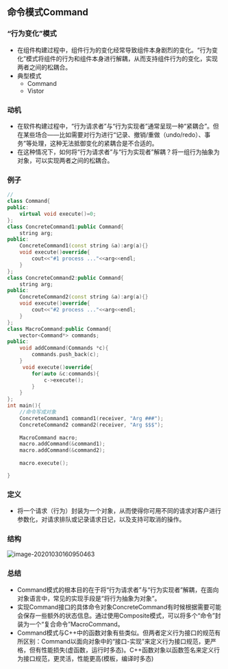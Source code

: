## 命令模式Command

### “行为变化”模式

- 在组件构建过程中，组件行为的变化经常导致组件本身剧烈的变化。“行为变化”模式将组件的行为和组件本身进行解耦，从而支持组件行为的变化，实现两者之间的松耦合。
- 典型模式
  - Command
  - Vistor

### 动机

- 在软件构建过程中，“行为请求者”与“行为实现者”通常呈现一种“紧耦合”。但在某些场合——比如需要对行为进行“记录、撤销/重做（undo/redo）、事务”等处理，这种无法抵御变化的紧耦合是不合适的。
- 在这种情况下，如何将“行为请求者”与“行为实现者”解耦？将一组行为抽象为对象，可以实现两者之间的松耦合。



### 例子

```cpp
//
class Command{
public:
    virtual void execute()=0;
};
class ConcreteCommand1:public Command{
    string arg;
public:
    ConcreteCommand1(const string &a):arg(a){}
    void execute()override{
        cout<<"#1 process ..."<<arg<<endl;
    }
};
class ConcreteCommand2:public Command{
    string arg;
public:
    ConcreteCommand2(const string &a):arg(a){}
    void execute()override{
        cout<<"#2 process ..."<<arg<<endl;
    }
};
class MacroCommand:public Command{
    vector<Command*> commands;
public:
    void addCommand(Commands *c){
        commands.push_back(c);
    }
     void execute()override{
        for(auto &c:commands){
            c->execute();
        }
    }
};
int main(){
    //命令写成对象
    ConcreteCommand1 command1(receiver, "Arg ###");
    ConcreteCommand2 command2(receiver, "Arg $$$");
    
    MacroCommand macro;
    macro.addCommand(&command1);
    macro.addCommand(&command2);
    
    macro.execute();

}
```



### 定义

- 将一个请求（行为）封装为一个对象，从而使得你可用不同的请求对客户进行参数化，对请求排队或记录请求日记，以及支持可取消的操作。


### 结构

![image-20201030160950463](https://i.loli.net/2020/10/30/8PDuNVFBSvbshM4.png)

### 总结

- Command模式的根本目的在于将“行为请求者”与“行为实现者”解耦，在面向对象语言中，常见的实现手段是“将行为抽象为对象”。
- 实现Command接口的具体命令对象ConcreteCommand有时候根据需要可能会保存一些额外的状态信息。通过使用Composite模式，可以将多个“命令”封装为一个“复合命令”MacroCommand。
- Command模式与C++中的函数对象有些类似。但两者定义行为接口的规范有所区别：Command以面向对象中的“接口-实现”来定义行为接口规范，更严格，但有性能损失(虚函数，运行时多态)。C++函数对象以函数签名来定义行为接口规范，更灵活，性能更高(模板，编译时多态)

